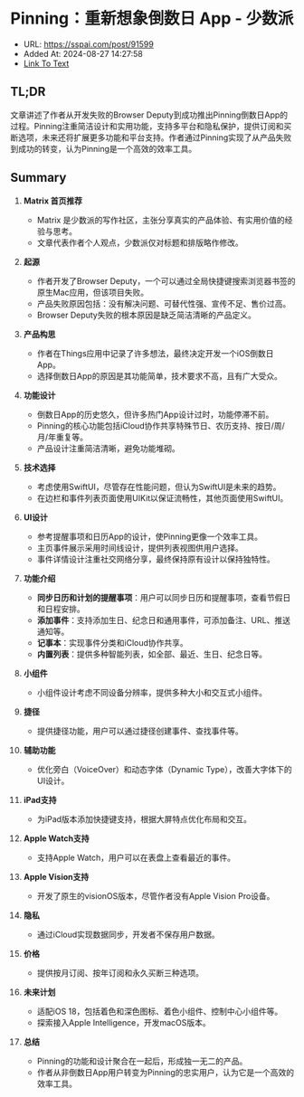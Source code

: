 # Pinning：重新想象倒数日 App - 少数派
- URL: https://sspai.com/post/91599
- Added At: 2024-08-27 14:27:58
- [Link To Text](2024-08-27-pinning：重新想象倒数日-app---少数派_raw.md)

## TL;DR
文章讲述了作者从开发失败的Browser Deputy到成功推出Pinning倒数日App的过程。Pinning注重简洁设计和实用功能，支持多平台和隐私保护，提供订阅和买断选项，未来还将扩展更多功能和平台支持。作者通过Pinning实现了从产品失败到成功的转变，认为Pinning是一个高效的效率工具。

## Summary
1. **Matrix 首页推荐**
   - Matrix 是少数派的写作社区，主张分享真实的产品体验、有实用价值的经验与思考。
   - 文章代表作者个人观点，少数派仅对标题和排版略作修改。

2. **起源**
   - 作者开发了Browser Deputy，一个可以通过全局快捷键搜索浏览器书签的原生Mac应用，但该项目失败。
   - 产品失败原因包括：没有解决问题、可替代性强、宣传不足、售价过高。
   - Browser Deputy失败的根本原因是缺乏简洁清晰的产品定义。

3. **产品构思**
   - 作者在Things应用中记录了许多想法，最终决定开发一个iOS倒数日App。
   - 选择倒数日App的原因是其功能简单，技术要求不高，且有广大受众。

4. **功能设计**
   - 倒数日App的历史悠久，但许多热门App设计过时，功能停滞不前。
   - Pinning的核心功能包括iCloud协作共享特殊节日、农历支持、按日/周/月/年重复等。
   - 产品设计注重简洁清晰，避免功能堆砌。

5. **技术选择**
   - 考虑使用SwiftUI，尽管存在性能问题，但认为SwiftUI是未来的趋势。
   - 在边栏和事件列表页面使用UIKit以保证流畅性，其他页面使用SwiftUI。

6. **UI设计**
   - 参考提醒事项和日历App的设计，使Pinning更像一个效率工具。
   - 主页事件展示采用时间线设计，提供列表视图供用户选择。
   - 事件详情设计注重社交网络分享，最终保持原有设计以保持独特性。

7. **功能介绍**
   - **同步日历和计划的提醒事项**：用户可以同步日历和提醒事项，查看节假日和日程安排。
   - **添加事件**：支持添加生日、纪念日和通用事件，可添加备注、URL、推送通知等。
   - **记事本**：实现事件分类和iCloud协作共享。
   - **内置列表**：提供多种智能列表，如全部、最近、生日、纪念日等。

8. **小组件**
   - 小组件设计考虑不同设备分辨率，提供多种大小和交互式小组件。

9. **捷径**
   - 提供捷径功能，用户可以通过捷径创建事件、查找事件等。

10. **辅助功能**
    - 优化旁白（VoiceOver）和动态字体（Dynamic Type），改善大字体下的UI设计。

11. **iPad支持**
    - 为iPad版本添加快捷键支持，根据大屏特点优化布局和交互。

12. **Apple Watch支持**
    - 支持Apple Watch，用户可以在表盘上查看最近的事件。

13. **Apple Vision支持**
    - 开发了原生的visionOS版本，尽管作者没有Apple Vision Pro设备。

14. **隐私**
    - 通过iCloud实现数据同步，开发者不保存用户数据。

15. **价格**
    - 提供按月订阅、按年订阅和永久买断三种选项。

16. **未来计划**
    - 适配iOS 18，包括着色和深色图标、着色小组件、控制中心小组件等。
    - 探索接入Apple Intelligence，开发macOS版本。

17. **总结**
    - Pinning的功能和设计聚合在一起后，形成独一无二的产品。
    - 作者从非倒数日App用户转变为Pinning的忠实用户，认为它是一个高效的效率工具。
